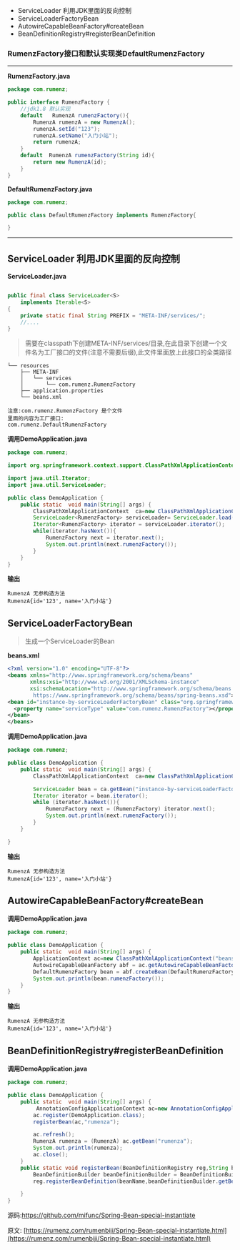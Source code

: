 - ServiceLoader 利用JDK里面的反向控制
- ServiceLoaderFactoryBean 
- AutowireCapableBeanFactory#createBean
- BeanDefinitionRegistry#registerBeanDefinition

### RumenzFactory接口和默认实现类DefaultRumenzFactory

---
**RumenzFactory.java**
```java
package com.rumenz;

public interface RumenzFactory {
    //jdk1.8 默认实现
    default   RumenzA rumenzFactory(){
        RumenzA rumenzA = new RumenzA();
        rumenzA.setId("123");
        rumenzA.setName("入门小站");
        return rumenzA;
    }
    default  RumenzA rumenzFactory(String id){
        return new RumenzA(id);
    }
}

```

**DefaultRumenzFactory.java**

```java
package com.rumenz;

public class DefaultRumenzFactory implements RumenzFactory{

}

```
---


## ServiceLoader 利用JDK里面的反向控制

**ServiceLoader.java**

```java

public final class ServiceLoader<S>
    implements Iterable<S>
{
    private static final String PREFIX = "META-INF/services/";
    //....
}
```

> 需要在classpath下创建META-INF/services/目录,在此目录下创建一个文件名为工厂接口的文件(注意不需要后缀),此文件里面放上此接口的全类路径

```
└── resources
    ├── META-INF
    │   └── services
    │       └── com.rumenz.RumenzFactory
    ├── application.properties
    └── beans.xml
    
注意:com.rumenz.RumenzFactory 是个文件
里面的内容为工厂接口:
com.rumenz.DefaultRumenzFactory

```


**调用DemoApplication.java**

```java
package com.rumenz;

import org.springframework.context.support.ClassPathXmlApplicationContext;

import java.util.Iterator;
import java.util.ServiceLoader;

public class DemoApplication {
    public static  void main(String[] args) {
        ClassPathXmlApplicationContext  ca=new ClassPathXmlApplicationContext("beans.xml");
        ServiceLoader<RumenzFactory> serviceLoader= ServiceLoader.load(RumenzFactory.class,Thread.currentThread().getContextClassLoader());
        Iterator<RumenzFactory> iterator = serviceLoader.iterator();
        while(iterator.hasNext()){
            RumenzFactory next = iterator.next();
            System.out.println(next.rumenzFactory());
        }
    }
}

```

**输出**

```
RumenzA 无参构造方法
RumenzA{id='123', name='入门小站'}
```

## ServiceLoaderFactoryBean

> 生成一个ServiceLoader的Bean

**beans.xml**

```xml
<?xml version="1.0" encoding="UTF-8"?>
<beans xmlns="http://www.springframework.org/schema/beans"
       xmlns:xsi="http://www.w3.org/2001/XMLSchema-instance"
       xsi:schemaLocation="http://www.springframework.org/schema/beans
        https://www.springframework.org/schema/beans/spring-beans.xsd">
<bean id="instance-by-serviceLoaderFactoryBean" class="org.springframework.beans.factory.serviceloader.ServiceLoaderFactoryBean">
  <property name="serviceType" value="com.rumenz.RumenzFactory"></property>
</bean>
</beans>

```

**调用DemoApplication.java**

```java
package com.rumenz;

public class DemoApplication {
    public static  void main(String[] args) {
        ClassPathXmlApplicationContext  ca=new ClassPathXmlApplicationContext("beans.xml");

        ServiceLoader bean = ca.getBean("instance-by-serviceLoaderFactoryBean", ServiceLoader.class);
        Iterator iterator = bean.iterator();
        while (iterator.hasNext()){
            RumenzFactory next = (RumenzFactory) iterator.next();
            System.out.println(next.rumenzFactory());
        }
    }

}

```

**输出**

```
RumenzA 无参构造方法
RumenzA{id='123', name='入门小站'}
```

## AutowireCapableBeanFactory#createBean

**调用DemoApplication.java**

```java
package com.rumenz;

public class DemoApplication {
    public static  void main(String[] args) {
        ApplicationContext ac=new ClassPathXmlApplicationContext("beans.xml");
        AutowireCapableBeanFactory abf = ac.getAutowireCapableBeanFactory();
        DefaultRumenzFactory bean = abf.createBean(DefaultRumenzFactory.class);
        System.out.println(bean.rumenzFactory());
    }
}

```

**输出**

```
RumenzA 无参构造方法
RumenzA{id='123', name='入门小站'}
```

## BeanDefinitionRegistry#registerBeanDefinition

**调用DemoApplication.java**

```java
package com.rumenz;

public class DemoApplication {
    public static  void main(String[] args) {
         AnnotationConfigApplicationContext ac=new AnnotationConfigApplicationContext();
        ac.register(DemoApplication.class);
        registerBean(ac,"rumenza");

        ac.refresh();
        RumenzA rumenza = (RumenzA) ac.getBean("rumenza");
        System.out.println(rumenza);
        ac.close();
    }
    public static void registerBean(BeanDefinitionRegistry reg,String beanName){
        BeanDefinitionBuilder beanDefinitionBuilder = BeanDefinitionBuilder.genericBeanDefinition(RumenzA.class);
        reg.registerBeanDefinition(beanName,beanDefinitionBuilder.getBeanDefinition());

    }
}

```
源码:https://github.com/mifunc/Spring-Bean-special-instantiate



原文: [https://rumenz.com/rumenbiji/Spring-Bean-special-instantiate.html](https://rumenz.com/rumenbiji/Spring-Bean-special-instantiate.html)
